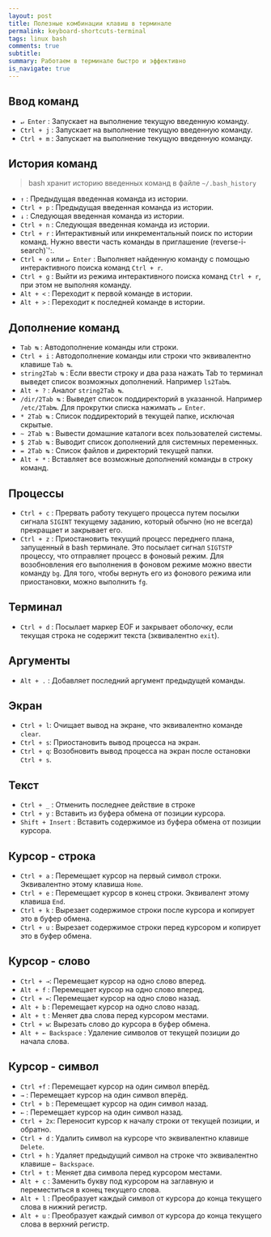 ```yaml
---
layout: post
title: Полезные комбинации клавиш в терминале
permalink: keyboard-shortcuts-terminal
tags: linux bash
comments: true
subtitle:
summary: Работаем в терминале быстро и эффективно
is_navigate: true
---
```


## Ввод команд

- `↵ Enter`  : Запускает на выполнение текущую введенную команду.
- `Ctrl + j` : Запускает на выполнение текущую введенную команду.
- `Ctrl + m` : Запускает на выполнение текущую введенную команду.

## История команд

> bash хранит историю введенных команд в файле `~/.bash_history`

- `↑`        : Предыдущая введенная команда из истории.
- `Ctrl + p` : Предыдущая введенная команда из истории.
- `↓`        : Следующая введенная команда из истории.
- `Ctrl + n` : Следующая введенная команда из истории.
- `Ctrl + r` : Интерактивный или инкрементальный поиск по истории команд. Нужно ввести часть команды в приглашение (reverse-i-search)`':.
- `Ctrl + o` или `↵ Enter` : Выполняет найденную команду с помощью интерактивного поиска команд `Ctrl + r`.
- `Ctrl + g` : Выйти из режима интерактивного поиска команд `Ctrl + r`, при этом не выполняя команду.
- `Alt + <`  : Переходит к первой команде в истории.
- `Alt + >`  : Переходит к последней команде в истории.

## Дополнение команд

- `Tab ↹`        : Автодополнение команды или строки.
- `Ctrl + i`     : Автодополнение команды или строки что эквивалентно клавише `Tab ↹`.
- `string2Tab ↹` : Если ввести строку и два раза нажать Tab то терминал выведет список возможных дополнений. Например `ls2Tab↹`.
- `Alt + ?`      : Аналог `string2Tab ↹`.
- `/dir/2Tab ↹`  : Выведет список поддиректорий в указанной. Например `/etc/2Tab↹`. Для прокрутки списка нажимать `↵ Enter`.
- `* 2Tab ↹`     : Список поддиректорий в текущей папке, исключая скрытые.
- `~ 2Tab ↹`     : Вывести домашние каталоги всех пользователей системы.
- `$ 2Tab ↹`     : Выводит список дополнений для системных переменных.
- `= 2Tab ↹`     : Список файлов и директорий текущей папки.
- `Alt + *`      : Вставляет все возможные дополнений команды в строку команд.

## Процессы

- `Ctrl + c` : Прервать работу текущего процесса путем посылки сигнала `SIGINT` текущему заданию, который обычно (но не всегда) прекращает и закрывает его.
- `Ctrl + z` : Приостановить текущий процесс переднего плана, запущенный в bash терминале. Это посылает сигнал `SIGTSTP` процессу, что отправляет процесс в фоновый режим. Для возобновления его выполнения в фоновом режиме можно ввести команду `bg`. Для того, чтобы вернуть его из фонового режима или приостановки, можно выполнить `fg`.

## Терминал

- `Ctrl + d` : Посылает маркер EOF и закрывает оболочку, если текущая строка не содержит текста (зквивалентно `exit`). 

## Аргументы 

- `Alt + .` : Добавляет последний аргумент предыдущей команды.    
            
## Экран

- `Ctrl + l`: Очищает вывод на экране, что эквивалентно команде `clear`.
- `Ctrl + s`: Приостановить вывод процесса на экран.
- `Ctrl + q`: Возобновить вывод процесса на экран после остановки `Ctrl + s`.

## Текст

- `Ctrl + _`       : Отменить последнее действие в строке
- `Ctrl + y`       : Вставить из буфера обмена от позиции курсора.
- `Shift + Insert` : Вставить содержимое из буфера обмена от позиции курсора.

## Курсор - строка

- `Ctrl + a` : Перемещает курсор на первый символ строки. Эквивалентно этому клавиша `Home`.
- `Ctrl + e` : Перемещает курсор в конец строки. Эквивалент этому клавиша `End`.
- `Ctrl + k` : Вырезает содержимое строки после курсора и копирует это в буфер обмена.
- `Ctrl + u` : Вырезает содержимое строки перед курсором и копирует это в буфер обмена.

## Курсор - слово

- `Ctrl + →`: Перемещает курсор на одно слово вперед.
- `Alt + f` : Перемещает курсор на одно слово вперед.
- `Ctrl + ←`: Перемещает курсор на одно слово назад.
- `Alt + b` : Перемещает курсор на одно слово назад.
- `Alt + t` : Меняет два слова перед курсором местами.
- `Ctrl + w`: Вырезать слово до курсора в буфер обмена.
- `Alt + ← Backspace` : Удаление символов от текущей позиции до начала слова.

## Курсор - символ

- `Ctrl +f`  : Перемещает курсор на один символ вперёд.
- `→`       : Перемещает курсор на один символ вперёд.
- `Ctrl + b` : Перемещает курсор на один символ назад.
- `←`        : Перемещает курсор на один символ назад.
- `Ctrl + 2x`: Переносит курсор к началу строки от текущей позиции, и обратно.
- `Ctrl + d` : Удалить символ на курсоре что эквивалентно клавише `Delete`.
- `Ctrl + h` : Удаляет предыдущий символ на строке что эквивалентно клавише `← Backspace`.
- `Ctrl + t` : Меняет два символа перед курсором местами.
- `Alt + c`  : Заменить букву под курсором на заглавную и переместиться в конец текущего слова.
- `Alt + l`  : Преобразует каждый символ от курсора до конца текущего слова в нижний регистр.
- `Alt + u`  : Преобразует каждый символ от курсора до конца текущего слова в верхний регистр.